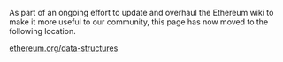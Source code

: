 As part of an ongoing effort to update and overhaul the Ethereum wiki to make it more useful to our community, this page has now moved to the following location.

[ethereum.org/data-structures](https://ethereum.org/developers/docs/data-structures-and-encoding/)